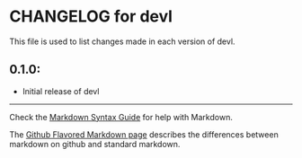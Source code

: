 # CHANGELOG for devl

This file is used to list changes made in each version of devl.

## 0.1.0:

* Initial release of devl

- - -
Check the [Markdown Syntax Guide](http://daringfireball.net/projects/markdown/syntax) for help with Markdown.

The [Github Flavored Markdown page](http://github.github.com/github-flavored-markdown/) describes the differences between markdown on github and standard markdown.
